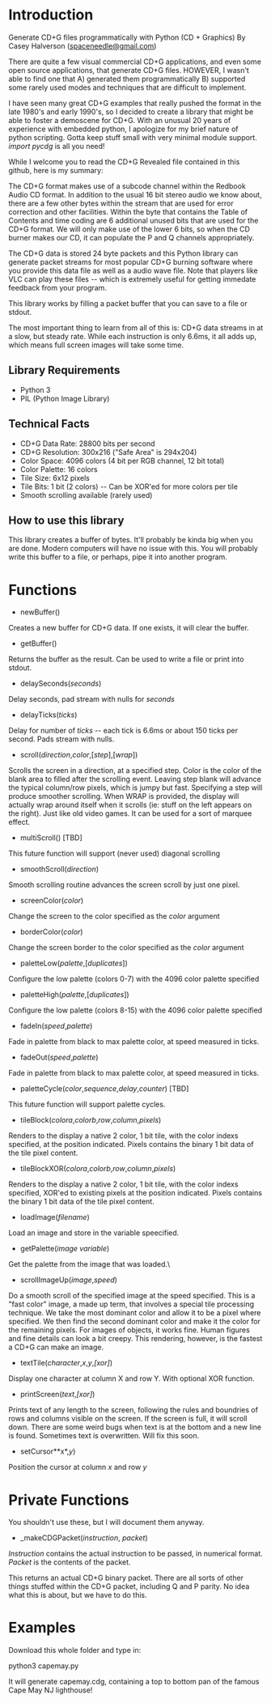 # Introduction

Generate CD+G files programmatically with Python (CD + Graphics)
By Casey Halverson (spaceneedle@gmail.com)

There are quite a few visual commercial CD+G applications, and even some open source applications, that generate CD+G files. HOWEVER, I wasn't able to find one that A) generated them programmatically B) supported some rarely used modes and techniques that are difficult to implement.

I have seen many great CD+G examples that really pushed the format in the late 1980's and early 1990's, so I decided to create a library that might be able to foster a demoscene for CD+G. With an unusual 20 years of experience with embedded python, I apologize for my brief nature of python scripting. Gotta keep stuff small with very minimal module support. *import pycdg* is all you need!

While I welcome you to read the CD+G Revealed file contained in this github, here is my summary:

The CD+G format makes use of a subcode channel within the Redbook Audio CD format. In addition to the usual 16 bit stereo audio we know about, there are a few other bytes within the stream that are used for error correction and other facilities. Within the byte that contains the Table of Contents and time coding are 6 additional unused bits that are used for the CD+G format. We will only make use of the lower 6 bits, so when the CD burner makes our CD, it can populate the P and Q channels appropriately.

The CD+G data is stored 24 byte packets and this Python library can generate packet streams for most popular CD+G burning software where you provide this data file as well as a audio wave file. Note that players like VLC can play these files -- which is extremely useful for getting immedate feedback from your program.

This library works by filling a packet buffer that you can save to a file or stdout.

The most important thing to learn from all of this is: CD+G data streams in at a slow, but steady rate. While each instruction is only 6.6ms, it all adds up, which means full screen images will take some time.

## Library Requirements

* Python 3
* PIL (Python Image Library)

## Technical Facts

* CD+G Data Rate: 28800 bits per second
* CD+G Resolution: 300x216 ("Safe Area" is 294x204)
* Color Space: 4096 colors (4 bit per RGB channel, 12 bit total)
* Color Palette: 16 colors
* Tile Size: 6x12 pixels
* Tile Bits: 1 bit (2 colors) -- Can be XOR'ed for more colors per tile
* Smooth scrolling available (rarely used)

## How to use this library

This library creates a buffer of bytes. It'll probably be kinda big when you are done. Modern computers will have no issue with this. You will probably write this buffer to a file, or perhaps, pipe it into another program.

# Functions

* newBuffer()

Creates a new buffer for CD+G data. If one exists, it will clear the buffer.

* getBuffer()

Returns the buffer as the result. Can be used to write a file or print into stdout.

* delaySeconds(*seconds*)

Delay seconds, pad stream with nulls for *seconds*

* delayTicks(*ticks*)

Delay for number of *ticks* -- each tick is 6.6ms or about 150 ticks per second. Pads stream with nulls.

* scroll(*direction*,*color*,[*step*],[*wrap*])

Scrolls the screen in a direction, at a specified step. Color is the color of the blank area to filled after the scrolling event.
Leaving step blank will advance the typical column/row pixels, which is jumpy but fast. Specifying a step will produce smoother scrolling.
When WRAP is provided, the display will actually wrap around itself when it scrolls (ie: stuff on the left appears on the right). Just like
old video games. It can be used for a sort of marquee effect.

* multiScroll() [TBD]

This future function will support (never used) diagonal scrolling

* smoothScroll(*direction*)

Smooth scrolling routine advances the screen scroll by just one pixel.

* screenColor(*color*)

Change the screen to the color specified as the *color* argument

* borderColor(*color*)

Change the screen border to the color specified as the *color* argument

* paletteLow(*palette*,[*duplicates*])

Configure the low palette (colors 0-7) with the 4096 color palette specified

* paletteHigh(*palette*,[*duplicates*])

Configure the low palette (colors 8-15) with the 4096 color palette specified

* fadeIn(*speed*,*palette*)

Fade in palette from black to max palette color, at speed measured in ticks.

* fadeOut(*speed*,*palette*)

Fade in palette from black to max palette color, at speed measured in ticks.

* paletteCycle(*color*,*sequence*,*delay*,*counter*) [TBD]

This future function will support palette cycles.

* tileBlock(*colora*,*colorb*,*row*,*column*,*pixels*)

Renders to the display a native 2 color, 1 bit tile, with the color indexs specified, at the position indicated. Pixels contains the binary 1 bit data of the tile pixel content.

* tileBlockXOR(*colora*,*colorb*,*row*,*column*,*pixels*)

Renders to the display a native 2 color, 1 bit tile, with the color indexs specified, XOR'ed to existing pixels at the position indicated. Pixels contains the binary 1 bit data of the tile pixel content.

* loadImage(*filename*)

Load an image and store in the variable speecified.

* getPalette(*image variable*)

Get the palette from the image that was loaded.\

* scrollImageUp(*image*,*speed*)

Do a smooth scroll of the specified image at the speed specified. This is a "fast color" image, a made up term, that involves a special tile processing technique. We take the most dominant color and allow it to be a pixel where specified. We then find the second dominant color and make it the color for the remaining pixels. For images of objects, it works fine. Human figures and fine details can look a bit creepy. This rendering, however, is the fastest a CD+G can make an image.

* textTile(*character*,*x*,*y*,*[xor]*)

Display one character at column X and row Y. With optional XOR function. 

* printScreen(*text*,*[xor]*)

Prints text of any length to the screen, following the rules and boundries of rows and columns visible on the screen. If the screen is full, it will scroll down. There are some weird bugs when text is at the bottom and a new line is found. Sometimes text is overwritten. Will fix this soon.

* setCursor**x*,*y*)

Position the cursor at column *x* and row *y*

# Private Functions

You shouldn't use these, but I will document them anyway.

* _makeCDGPacket(*instruction*, *packet*)

*Instruction* contains the actual instruction to be passed, in numerical format. 
*Packet* is the contents of the packet.

This returns an actual CD+G binary packet. There are all sorts of other things stuffed within the CD+G packet, including Q and P parity. No idea what this is about, but we have to do this.

# Examples

Download this whole folder and type in:

python3 capemay.py

It will generate capemay.cdg, containing a top to bottom pan of the famous Cape May NJ lighthouse!
